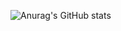 ![Anurag's GitHub stats](https://github-readme-stats.vercel.app/api?username=dgrfps&count_private=true&show_icons=true?hide_border=true)